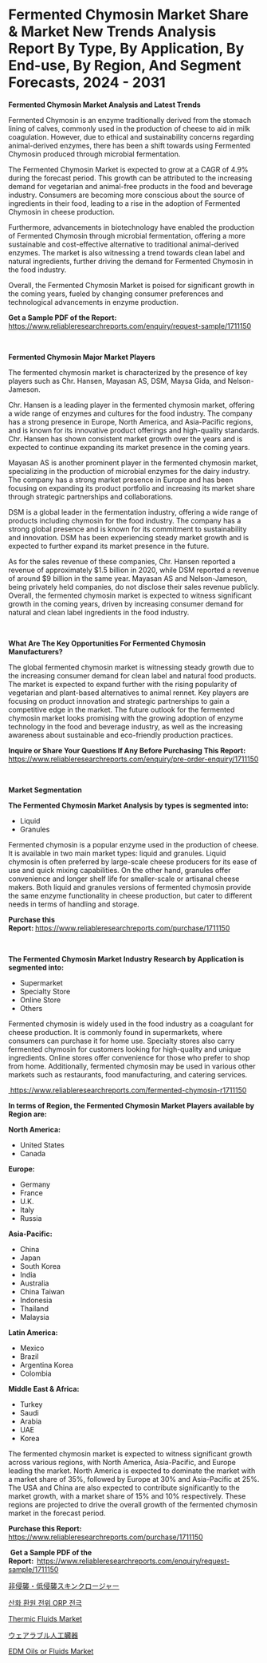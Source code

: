 <p><h1>Fermented Chymosin Market Share & Market New Trends Analysis Report By Type, By Application, By End-use, By Region, And Segment Forecasts, 2024 - 2031</h1></p><p><strong>Fermented Chymosin Market Analysis and Latest Trends</strong></p>
<p><p>Fermented Chymosin is an enzyme traditionally derived from the stomach lining of calves, commonly used in the production of cheese to aid in milk coagulation. However, due to ethical and sustainability concerns regarding animal-derived enzymes, there has been a shift towards using Fermented Chymosin produced through microbial fermentation.</p><p>The Fermented Chymosin Market is expected to grow at a CAGR of 4.9% during the forecast period. This growth can be attributed to the increasing demand for vegetarian and animal-free products in the food and beverage industry. Consumers are becoming more conscious about the source of ingredients in their food, leading to a rise in the adoption of Fermented Chymosin in cheese production.</p><p>Furthermore, advancements in biotechnology have enabled the production of Fermented Chymosin through microbial fermentation, offering a more sustainable and cost-effective alternative to traditional animal-derived enzymes. The market is also witnessing a trend towards clean label and natural ingredients, further driving the demand for Fermented Chymosin in the food industry.</p><p>Overall, the Fermented Chymosin Market is poised for significant growth in the coming years, fueled by changing consumer preferences and technological advancements in enzyme production.</p></p>
<p><strong>Get a Sample PDF of the Report:&nbsp;</strong> <a href="https://www.reliableresearchreports.com/enquiry/request-sample/1711150">https://www.reliableresearchreports.com/enquiry/request-sample/1711150</a></p>
<p>&nbsp;</p>
<p><strong>Fermented Chymosin Major Market Players</strong></p>
<p><p>The fermented chymosin market is characterized by the presence of key players such as Chr. Hansen, Mayasan AS, DSM, Maysa Gida, and Nelson-Jameson. </p><p>Chr. Hansen is a leading player in the fermented chymosin market, offering a wide range of enzymes and cultures for the food industry. The company has a strong presence in Europe, North America, and Asia-Pacific regions, and is known for its innovative product offerings and high-quality standards. Chr. Hansen has shown consistent market growth over the years and is expected to continue expanding its market presence in the coming years.</p><p>Mayasan AS is another prominent player in the fermented chymosin market, specializing in the production of microbial enzymes for the dairy industry. The company has a strong market presence in Europe and has been focusing on expanding its product portfolio and increasing its market share through strategic partnerships and collaborations.</p><p>DSM is a global leader in the fermentation industry, offering a wide range of products including chymosin for the food industry. The company has a strong global presence and is known for its commitment to sustainability and innovation. DSM has been experiencing steady market growth and is expected to further expand its market presence in the future.</p><p>As for the sales revenue of these companies, Chr. Hansen reported a revenue of approximately $1.5 billion in 2020, while DSM reported a revenue of around $9 billion in the same year. Mayasan AS and Nelson-Jameson, being privately held companies, do not disclose their sales revenue publicly. Overall, the fermented chymosin market is expected to witness significant growth in the coming years, driven by increasing consumer demand for natural and clean label ingredients in the food industry.</p></p>
<p>&nbsp;</p>
<p><strong>What Are The Key Opportunities For Fermented Chymosin Manufacturers?</strong></p>
<p><p>The global fermented chymosin market is witnessing steady growth due to the increasing consumer demand for clean label and natural food products. The market is expected to expand further with the rising popularity of vegetarian and plant-based alternatives to animal rennet. Key players are focusing on product innovation and strategic partnerships to gain a competitive edge in the market. The future outlook for the fermented chymosin market looks promising with the growing adoption of enzyme technology in the food and beverage industry, as well as the increasing awareness about sustainable and eco-friendly production practices.</p></p>
<p><strong>Inquire or Share Your Questions If Any Before Purchasing This Report:</strong> <a href="https://www.reliableresearchreports.com/enquiry/pre-order-enquiry/1711150">https://www.reliableresearchreports.com/enquiry/pre-order-enquiry/1711150</a></p>
<p>&nbsp;</p>
<p><strong>Market Segmentation</strong></p>
<p><strong>The Fermented Chymosin Market Analysis by types is segmented into:</strong></p>
<p><ul><li>Liquid</li><li>Granules</li></ul></p>
<p><p>Fermented chymosin is a popular enzyme used in the production of cheese. It is available in two main market types: liquid and granules. Liquid chymosin is often preferred by large-scale cheese producers for its ease of use and quick mixing capabilities. On the other hand, granules offer convenience and longer shelf life for smaller-scale or artisanal cheese makers. Both liquid and granules versions of fermented chymosin provide the same enzyme functionality in cheese production, but cater to different needs in terms of handling and storage.</p></p>
<p><strong>Purchase this Report:&nbsp;</strong><a href="https://www.reliableresearchreports.com/purchase/1711150">https://www.reliableresearchreports.com/purchase/1711150</a></p>
<p>&nbsp;</p>
<p><strong>The Fermented Chymosin Market Industry Research by Application is segmented into:</strong></p>
<p><ul><li>Supermarket</li><li>Specialty Store</li><li>Online Store</li><li>Others</li></ul></p>
<p><p>Fermented chymosin is widely used in the food industry as a coagulant for cheese production. It is commonly found in supermarkets, where consumers can purchase it for home use. Specialty stores also carry fermented chymosin for customers looking for high-quality and unique ingredients. Online stores offer convenience for those who prefer to shop from home. Additionally, fermented chymosin may be used in various other markets such as restaurants, food manufacturing, and catering services.</p></p>
<p><a href="https://www.reliableresearchreports.com/fermented-chymosin-r1711150">&nbsp;https://www.reliableresearchreports.com/fermented-chymosin-r1711150</a></p>
<p><strong>In terms of Region, the Fermented Chymosin Market Players available by Region are:</strong></p>
<p>
    <p> <strong> North America: </strong>
        <ul>
            <li>United States</li>
            <li>Canada</li>
        </ul>
        </p> 
    <p> <strong> Europe: </strong>
        <ul>
            <li>Germany</li>
            <li>France</li>
            <li>U.K.</li>
            <li>Italy</li>
            <li>Russia</li>
        </ul>
        </p> 
    <p> <strong> Asia-Pacific: </strong>
        <ul>
            <li>China</li>
            <li>Japan</li>
            <li>South Korea</li>
            <li>India</li>
            <li>Australia</li>
            <li>China Taiwan</li>
            <li>Indonesia</li>
            <li>Thailand</li>
            <li>Malaysia</li>
        </ul>
        </p> 
    <p> <strong> Latin America: </strong>
        <ul>
            <li>Mexico</li>
            <li>Brazil</li>
            <li>Argentina Korea</li>
            <li>Colombia</li>
        </ul>
        </p> 
    <p> <strong> Middle East & Africa: </strong>
        <ul>
            <li>Turkey</li>
            <li>Saudi</li>
            <li>Arabia</li>
            <li>UAE</li>
            <li>Korea</li>
        </ul>
    </p>
    </p>
<p><p>The fermented chymosin market is expected to witness significant growth across various regions, with North America, Asia-Pacific, and Europe leading the market. North America is expected to dominate the market with a market share of 35%, followed by Europe at 30% and Asia-Pacific at 25%. The USA and China are also expected to contribute significantly to the market growth, with a market share of 15% and 10% respectively. These regions are projected to drive the overall growth of the fermented chymosin market in the forecast period.</p></p>
<p><strong>Purchase this Report: </strong><a href="https://www.reliableresearchreports.com/purchase/1711150">https://www.reliableresearchreports.com/purchase/1711150</a></p>
<p>&nbsp;<strong>Get a Sample PDF of the Report:&nbsp;&nbsp;</strong><a href="https://www.reliableresearchreports.com/enquiry/request-sample/1711150">https://www.reliableresearchreports.com/enquiry/request-sample/1711150</a></p>
<p><strong></strong></p>
<p><p><a href="https://github.com/dathomson6534/Market-Research-Report-List-1/blob/main/4353158126709.md">非侵襲・低侵襲スキンクロージャー</a></p><p><a href="https://github.com/raap8632/Market-Research-Report-List-1/blob/main/1673127123568.md">산화 환원 전위 ORP 전극</a></p><p><a href="https://github.com/AlysaLedner2023/Market-Research-Report-List-1/blob/main/thermic-fluids-market.md">Thermic Fluids Market</a></p><p><a href="https://github.com/BoydYundt1/Market-Research-Report-List-1/blob/main/9886792126710.md">ウェアラブル人工臓器</a></p><p><a href="https://github.com/Sherrillcrooksxa8i18ucf2m/Market-Research-Report-List-2/blob/main/edm-oils-or-fluids-market.md">EDM Oils or Fluids Market</a></p></p>